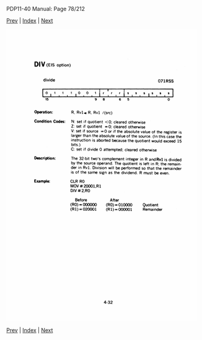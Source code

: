 PDP11-40 Manual: Page 78/212

[Prev](pdp11-40-000077.html) | [Index](index.html) | [Next](pdp11-40-000079.html)

![](pdp11-40-000078.gif)

[Prev](pdp11-40-000077.html) | [Index](index.html) | [Next](pdp11-40-000079.html)

